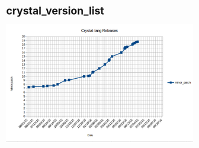 # crystal_version_list

![Crystal releases (minor_patch)](./crystal-lang.releases.png "Crystal releases (minor_patch)")
